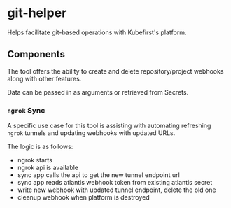# git-helper

Helps facilitate git-based operations with Kubefirst's platform.

## Components

The tool offers the ability to create and delete repository/project webhooks along with other features.

Data can be passed in as arguments or retrieved from Secrets.

### `ngrok` Sync

A specific use case for this tool is assisting with automating refreshing `ngrok` tunnels and updating webhooks with updated URLs.

The logic is as follows:

- ngrok starts
- ngrok api is available
- sync app calls the api to get the new tunnel endpoint url
- sync app reads atlantis webhook token from existing atlantis secret
- write new webhook with updated tunnel endpoint, delete the old one
- cleanup webhook when platform is destroyed

